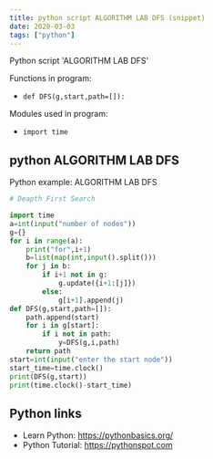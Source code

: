 ```yaml
---
title: python script ALGORITHM LAB DFS (snippet)
date: 2020-03-03
tags: ["python"]
---
```

Python script 'ALGORITHM LAB DFS'

Functions in program: 
* `def DFS(g,start,path=[]):`

Modules used in program: 
* `import time`

## python ALGORITHM LAB DFS

Python example: ALGORITHM LAB DFS

```python
# Deapth First Search

import time
a=int(input("number of nodes"))
g={}
for i in range(a):
    print("for",i+1)
    b=list(map(int,input().split()))
    for j in b:
        if i+1 not in g:
            g.update({i+1:[j]})
        else:
            g[i+1].append(j)
def DFS(g,start,path=[]):
    path.append(start)
    for i in g[start]:
        if i not in path:
            y=DFS(g,i,path)
    return path
start=int(input("enter the start node"))
start_time=time.clock()
print(DFS(g,start))
print(time.clock()-start_time)


```

## Python links

- Learn Python: https://pythonbasics.org/
- Python Tutorial: https://pythonspot.com
